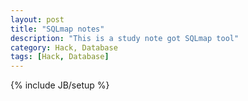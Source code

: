 ```yaml
---
layout: post
title: "SQLmap notes"
description: "This is a study note got SQLmap tool"
category: Hack, Database
tags: [Hack, Database]
---
```

{% include JB/setup %}
